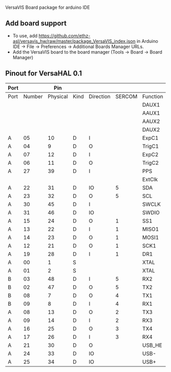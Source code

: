 VersaVIS Board package for arduino IDE

## Add board support
* To use, add https://github.com/ethz-asl/versavis_hw/raw/master/package_VersaVIS_index.json in Arduino IDE -> File -> Preferences -> Additional Boards Manager URLs.
* Add the VersaVIS board to the board manager (Tools -> Board -> Board Manager)

## Pinout for VersaHAL 0.1


| Port ||        Pin      ||||                                     | Periphery |
|------|--------|----------|------|-----------|---------|----------|-----------|
| Port | Number | Physical | Kind | Direction | SERCOM  | Function |           |
|      |        |          |      |           |         | DAUX1    | AUX       |
|      |        |          |      |           |         | AAUX1    | AUX       |
|      |        |          |      |           |         | AAUX2    | AUX       |
|      |        |          |      |           |         | DAUX2    | AUX       |
| A    | 05     | 10       | D    | I         |         | ExpC1    | CAM1      |
| A    | 04     | 9        | D    | O         |         | TrigC1   | CAM1      |
| A    | 07     | 12       | D    | I         |         | ExpC2    | CAM2      |
| A    | 06     | 11       | D    | O         |         | TrigC2   | CAM2      |
| A    | 27     | 39       | D    | I         |         | PPS      | GPS       |
|      |        |          |      |           |         | ExtClk   | GPS       |
| A    | 22     | 31       | D    | IO        | 5       | SDA      | I2C       |
| A    | 23     | 32       | D    | O         | 5       | SCL      | I2C       |
| A    | 30     | 45       | D    | I         |         | SWCLK    | PROG      |
| A    | 31     | 46       | D    | IO        |         | SWDIO    | PROG      |
| A    | 15     | 24       | D    | O         | 1       | SS1      | SPI1      |
| A    | 13     | 22       | D    | I         | 1       | MISO1    | SPI1      |
| A    | 14     | 23       | D    | O         | 1       | MOSI1    | SPI1      |
| A    | 12     | 21       | D    | O         | 1       | SCK1     | SPI1      |
| A    | 19     | 28       | D    | I         | 1       | DR1      | SPI1      |
| A    | 00     | 1        | S    |           |         | XTAL     | System    |
| A    | 01     | 2        | S    |           |         | XTAL     | System    |
| B    | 03     | 48       | D    | I         | 5       | RX2      | UART      |
| B    | 02     | 47       | D    | O         | 5       | TX2      | UART      |
| B    | 08     | 7        | D    | O         | 4       | TX1      | DIST1     |
| B    | 09     | 8        | D    | I         | 4       | RX1      | DIST1     |
| A    | 08     | 13       | D    | O         | 2       | TX3      | DIST2     |
| A    | 09     | 14       | D    | I         | 2       | RX3      | DIST2     |
| A    | 16     | 25       | D    | O         | 3       | TX4      | DIST3     |
| A    | 17     | 26       | D    | I         | 3       | RX4      | DIST3     |
| A    | 21     | 30       | D    | O         |         | USB_HE   | USB       |
| A    | 24     | 33       | D    | IO        |         | USB-     | USB       |
| A    | 25     | 34       | D    | IO        |         | USB+     | USB       
